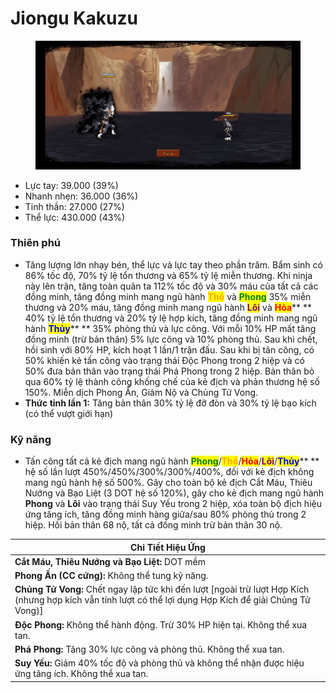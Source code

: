# Jiongu Kakuzu

<figure><img src="../../.gitbook/assets/ezgif-2-3389a36ffb84.gif" alt=""><figcaption></figcaption></figure>

* Lực tay: 39.000 (39%)
* Nhanh nhẹn: 36.000 (36%)
* Tinh thần: 27.000 (27%)
* Thể lực: 430.000 (43%)

### Thiên phú

* Tăng lượng lớn nhạy bén, thể lực và lực tay theo phần trăm. Bẩm sinh có 86% tốc độ, 70% tỷ lệ tổn thương và 65% tỷ lệ miễn thương. Khi ninja này lên trận, tăng toàn quân ta 112% tốc độ và 30% máu của tất cả các đồng minh, tăng đồng minh mang ngũ hành <mark style="color:orange;">**Thổ**</mark> và <mark style="color:green;">**Phong**</mark> 35% miễn thương và 20% máu, tăng đồng minh mang ngũ hành <mark style="color:purple;">**Lôi**</mark> và <mark style="color:red;">**Hỏa**</mark>** ** 40% tỷ lệ tổn thương và 20% tỷ lệ hợp kích, tăng đồng minh mang ngũ hành <mark style="color:blue;">**Thủy**</mark>** ** 35% phòng thủ và lực công. Với mỗi 10% HP mất tăng đồng minh (trừ bản thân) 5% lực công và 10% phòng thủ. Sau khi chết, hồi sinh với 80% HP, kích hoạt 1 lần/1 trận đấu. Sau khi bị tân công, có 50% khiến kẻ tấn công vào trạng thái Độc Phong trong 2 hiệp và có 50% đưa bản thân vào trạng thái Phá Phong trong 2 hiệp. Bản thân bỏ qua 60% tỷ lệ thành công khống chế của kẻ địch và phản thương hệ số 150%. Miễn dịch Phong Ấn, Giảm Nộ và Chủng Tử Vong.
* **Thức tỉnh lần 1:** Tăng bản thân 30% tỷ lệ đỡ đòn và 30% tỷ lệ bạo kích (có thể vượt giới hạn)

### Kỹ năng

* Tấn công tất cả kẻ địch mang ngũ hành <mark style="color:green;">**Phong**</mark>/<mark style="color:orange;">**Thổ**</mark>/<mark style="color:red;">**Hỏa**</mark>/<mark style="color:purple;">**Lôi**</mark>/<mark style="color:blue;">**Thủy**</mark>** ** hệ số lần lượt 450%/450%/300%/300%/400%, đối với kẻ địch không mang ngũ hành hệ số 500%. Gây cho toàn bộ kẻ địch Cắt Máu, Thiêu Nướng và Bạo Liệt (3 DOT hệ số 120%), gây cho kẻ địch mang ngũ hành **Phong** và **Lôi** vào trạng thái Suy Yếu trong 2 hiệp, xóa toàn bộ địch hiệu ứng tăng ích, tăng đồng minh hàng giữa/sau 80% phòng thủ trong 2 hiệp. Hồi bản thân 68 nộ, tất cả đồng minh trừ bản thân 30 nộ.

| Chi Tiết Hiệu Ứng                                                                                                                                          |
| ---------------------------------------------------------------------------------------------------------------------------------------------------------- |
| **Cắt Máu, Thiêu Nướng và Bạo Liệt:** DOT mềm                                                                                                              |
| **Phong Ấn (CC cứng):** Không thể tung kỹ năng.                                                                                                            |
| **Chủng Tử Vong:** Chết ngay lập tức khi đến lượt \[ngoài trừ lượt Hợp Kích (nhưng hợp kích vẫn tính lượt có thể lợi dụng Hợp Kích để giải Chủng Tử Vong)] |
| **Độc Phong:** Không thể hành động. Trừ 30% HP hiện tại. Không thể xua tan.                                                                                |
| **Phá Phong:** Tăng 30% lực công và phòng thủ. Không thể xua tan.                                                                                          |
| **Suy Yếu:** Giảm 40% tốc độ và phòng thủ và không thể nhận được hiệu ứng tăng ích. Không thể xua tan.                                                     |
